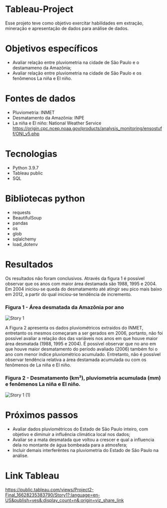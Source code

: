 # Tableau-Project
Esse projeto teve como objetivo exercitar habilidades em extração, mineração e apresentação de dados para análise de dados.
# Objetivos específicos
- Avaliar relação entre pluviometria na cidade de São Paulo e o destamameno da Amazônia;
- Avaliar relação entre pluviometria na cidade de São Paulo e os fenômenos La niña e El niño.
# Fontes de dados
- Pluviometria: INMET
- Desmatamento da Amazônia: INPE
- La niña e El niño: National Weather Service
https://origin.cpc.ncep.noaa.gov/products/analysis_monitoring/ensostuff/ONI_v5.php
# Tecnologias
- Python 3.9.7
- Tableau public
- SQL
# Bibliotecas python
- requests
- BeautifulSoup
- pandas
- os
- glob
- sqlalchemy
- load_dotenv
# Resultados
Os resultados não foram conclusivos.
Através da figura 1 é possível observar que os anos com maior área destamada são 1988, 1995 e 2004. Em 2004 iniciou-se queda do desmatamento até atingir seu pico
mais baixo em 2012, a partir do qual iniciou-se tendência de incremento.

### Figura 1 - Área desmatada da Amazônia por ano
![Story 1](https://user-images.githubusercontent.com/101889306/189498343-24ce7d6b-6e24-4c1e-94c8-69dfef646bbd.png)

A Figura 2 apresenta os dados pluviométricos extraidos do INMET, entretanto os mesmos começaram a ser gerados em  2006, portanto, não foi possível avaliar a relação
dos das variáveis nos anos em que houve maior área desmatada (1988, 1995 e 2004).
É possível observar que no ano em que houve maior desmatamento do período avaliado (2006) também foi o ano com menor índice pluviométrico acumulado.
Entretanto, não é possível observar tendência relativa a área destamada acumulada ou com os fenômenos de La niña e El niño.

### Figura 2 - Desmatamento (km²), pluviometria acumulada (mm) e fenômenos La niña e El niño.
![Story 1 (1)](https://user-images.githubusercontent.com/101889306/189498811-9841f04c-0d1b-442b-bb62-e72f56ae165b.png)

# Próximos passos
- Avaliar dados pluviométricos do Estado de São Paulo inteiro, com objetivo e diminuir a influência climática local nos dados;
- Avaliar se a mata desmatada que voltou a crescer e qual a influencia dela no montante de água bombeada para a atmosfera;
- Incluir demais interferêntes na pluviometria do Estado de São Paulo na análise.

# Link Tableau
https://public.tableau.com/views/Project2-Final_16628235383790/Story1?:language=en-US&publish=yes&:display_count=n&:origin=viz_share_link

